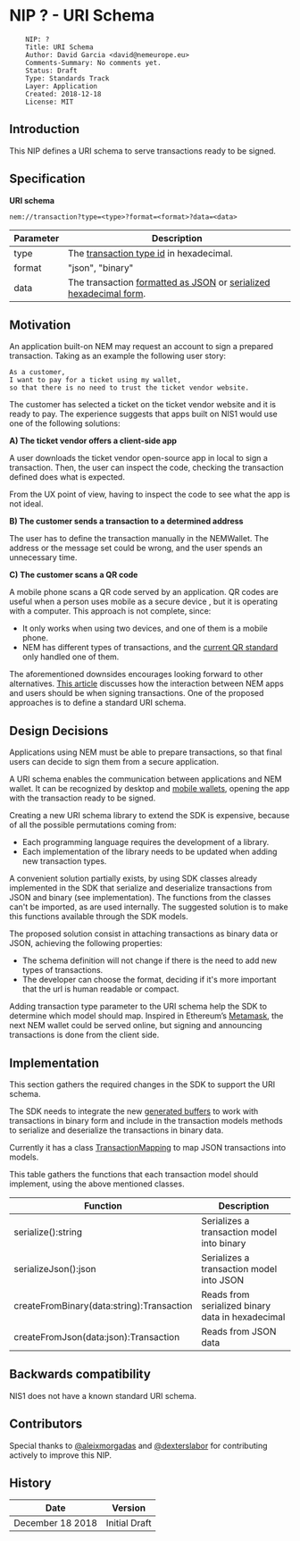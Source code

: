 # NIP ? - URI Schema
```
    NIP: ?
    Title: URI Schema
    Author: David Garcia <david@nemeurope.eu>
    Comments-Summary: No comments yet.
    Status: Draft
    Type: Standards Track
    Layer: Application
    Created: 2018-12-18
    License: MIT
```

## Introduction

This NIP defines a URI schema to serve transactions ready to be signed.

## Specification

**URI schema**

``nem://transaction?type=<type>?format=<format>?data=<data>``

|**Parameter**      | **Description** |
| ----------------- | ------------- |
| type   | The [transaction type id](https://nemtech.github.io/concepts/transaction.html) in hexadecimal. |
| format | "json", "binary" |
| data   | The transaction [formatted as JSON](https://github.com/nemtech/nem2-sdk-java/blob/450676210c5a75f4624fc3bee7bbde96740109d1/src/main/java/io/nem/sdk/infrastructure/TransactionMapping.java) or [serialized hexadecimal form](https://nemtech.github.io/api/serialization.html).|


## Motivation

An application built-on NEM may request an account to sign a prepared transaction. Taking as an example the following user story:

``` 
As a customer,
I want to pay for a ticket using my wallet,
so that there is no need to trust the ticket vendor website.
```

The customer has selected a ticket on the ticket vendor website and it is ready to pay. 
The experience suggests that apps built on NIS1 would use one of the following solutions:

**A) The ticket vendor offers a client-side app**

A user downloads the ticket vendor open-source app in local to sign a transaction.
Then, the user can inspect the code, checking the transaction defined does what is expected.

From the UX point of view, having to inspect the code to see what the app is not ideal.

**B) The customer sends a transaction to a determined address**

The user has to define the transaction manually in the NEMWallet. The address or the message set could be wrong, and the user spends an unnecessary time.

**C) The customer scans a QR code**
 
A mobile phone scans a QR code served by an application.
QR codes are useful when a person uses mobile as a secure device , but it is operating with a computer. 
This approach is not complete, since:

* It only works when using two devices, and one of them is a mobile phone.
* NEM has different types of transactions, and the [current QR standard](https://github.com/NemProject/nem-library-ts/blob/master/src/services/QRService.ts#L56) only handled one of them.

The aforementioned downsides encourages looking forward to other alternatives. [This article](https://logbooksocial.github.io/blog/development/2018/11/16/ux-i.html) discusses how the interaction between NEM apps and users should be when signing transactions. One of the proposed approaches is to define a standard URI schema.

## Design Decisions

Applications using NEM must be able to prepare transactions, so that final users can decide to sign them from a secure application.

A URI schema enables the communication between applications and NEM wallet. It can be recognized by desktop and [mobile wallets](https://developer.apple.com/documentation/uikit/core_app/allowing_apps_and_websites_to_link_to_your_content/defining_a_custom_url_scheme_for_your_app), opening the app with the transaction ready to be signed. 

Creating a new URI schema library to extend the SDK is expensive, because of all the possible permutations coming from:

* Each programming language requires the development of a library.
* Each implementation of the library needs to be updated when adding new transaction types.

A convenient solution partially exists, by using SDK classes already implemented in the SDK that serialize and deserialize transactions from JSON and binary (see implementation). The functions from the classes can't be imported, as are used internally. The suggested solution is to make this functions available through the SDK models.

The proposed solution consist in attaching transactions as binary data or JSON, achieving the following properties:

* The schema definition will not change if there is the need to add new types of transactions. 
* The developer can choose the format, deciding if it's more important that the url is human readable or compact. 




Adding transaction type parameter to the URI schema help the SDK to determine which model should map. 
Inspired in Ethereum’s [Metamask](https://metamask.io/), the next NEM wallet could be served online, but signing and announcing transactions is done from the client side.

## Implementation

This section gathers the required changes in the SDK to support the URI schema.
 
The SDK needs to integrate the new [generated buffers](https://github.com/nemtech/catbuffer) to work with transactions in binary form and include in the transaction models methods to serialize and deserialize the transactions in binary data.

Currently it has a class [TransactionMapping](https://github.com/nemtech/nem2-sdk-java/blob/450676210c5a75f4624fc3bee7bbde96740109d1/src/main/java/io/nem/sdk/infrastructure/TransactionMapping.java) to map JSON transactions into models. 

This table gathers the functions that each transaction model should implement, using the above mentioned classes.

| **Function**      | **Description**   |
| ----------------- | ------------- |
| serialize():string | Serializes a transaction model into binary |
| serializeJson():json | Serializes a transaction model into JSON |
| createFromBinary(data:string):Transaction | Reads from serialized binary data in hexadecimal |
| createFromJson(data:json):Transaction | Reads from JSON data |

## Backwards compatibility

NIS1 does not have a known standard URI schema.

## Contributors

Special thanks to [@aleixmorgadas](https://github.com/aleixmorgadas) and [@dexterslabor](https://github.com/dexterslabor) for contributing actively to improve this NIP.

## History

| **Date**          | **Version**   |
| ----------------- | ------------- |
| December 18 2018  | Initial Draft |
